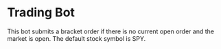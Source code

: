 # Trading Bot
This bot submits a bracket order if there is no current open order and the market is open. The default stock symbol is SPY.
